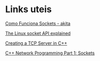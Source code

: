 # Links uteis

[Como Funciona Sockets - akita](https://www.youtube.com/watch?v=lc6U93P4Sxw&t)

[The Linux socket API explained](https://www.youtube.com/watch?v=XXfdzwEsxFk)

[Creating a TCP Server in C++](https://www.youtube.com/watch?v=cNdlrbZSkyQ&list=PLHBVNH27RbWqGTL-AYMylWkNck45cxPnG)

[C++ Network Programming Part 1: Sockets](https://www.youtube.com/watch?v=gntyAFoZp-E&list=PLHBVNH27RbWqGTL-AYMylWkNck45cxPnG)

